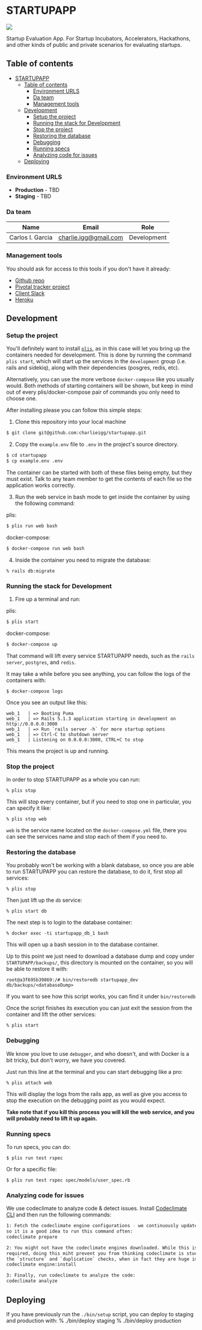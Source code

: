 # STARTUPAPP

![](https://github.com/CharlieIGG/startupapp/workflows/specs/badge.svg)

Startup Evaluation App. For Startup Incubators, Accelerators, Hackathons, and other kinds of public and private scenarios for evaluating startups.

## Table of contents

- [STARTUPAPP](#startupapp)
  - [Table of contents](#table-of-contents)
    - [Environment URLS](#environment-urls)
    - [Da team](#da-team)
    - [Management tools](#management-tools)
  - [Development](#development)
    - [Setup the project](#setup-the-project)
    - [Running the stack for Development](#running-the-stack-for-development)
    - [Stop the project](#stop-the-project)
    - [Restoring the database](#restoring-the-database)
    - [Debugging](#debugging)
    - [Running specs](#running-specs)
    - [Analyzing code for issues](#analyzing-code-for-issues)
  - [Deploying](#deploying)

### Environment URLS

- **Production** - TBD
- **Staging** - TBD

### Da team

| Name             | Email                 | Role        |
| ---------------- | --------------------- | ----------- |
| Carlos I. Garcia | charlie.igg@gmail.com | Development |

### Management tools

You should ask for access to this tools if you don't have it already:

- [Github repo](https://github.com/charlieigg/STARTUPAPP)
- [Pivotal tracker project](https://www.pivotaltracker.com/)
- [Client Slack](https://change-me.slack.com/)
- [Heroku](https://heroku.com)

## Development

### Setup the project

You'll definitely want to install [`plis`](https://github.com/IcaliaLabs/plis), as in this case will
let you bring up the containers needed for development. This is done by running the command
`plis start`, which will start up the services in the `development` group (i.e. rails
and sidekiq), along with their dependencies (posgres, redis, etc).

Alternatively, you can use the more verbose `docker-compose` like you usually would. Both
methods of starting containers will be shown, but keep in mind out of
every plis/docker-compose pair of commands you only need to choose one.

After installing please you can follow this simple steps:

1. Clone this repository into your local machine

```bash
$ git clone git@github.com:charlieigg/startupapp.git

```

2. Copy the `example.env` file to `.env` in the project's source directory.

```bash
$ cd startupapp
$ cp example.env .env
```

The container can be started with both of these files being empty, but they must exist.
Talk to any team member to get the contents of each file so the
application works correctly.

3. Run the web service in bash mode to get inside the container by using
   the following command:

plis:

```bash
$ plis run web bash
```

docker-compose:

```bash
$ docker-compose run web bash
```

4. Inside the container you need to migrate the database:

```
% rails db:migrate
```

### Running the stack for Development

1. Fire up a terminal and run:

plis:

```bash
$ plis start
```

docker-compose:

```bash
$ docker-compose up
```

That command will lift every service STARTUPAPP needs, such as the `rails server`, `postgres`, and `redis`.

It may take a while before you see anything, you can follow the logs of the containers with:

```
$ docker-compose logs
```

Once you see an output like this:

```
web_1   | => Booting Puma
web_1   | => Rails 5.1.3 application starting in development on http://0.0.0.0:3000
web_1   | => Run `rails server -h` for more startup options
web_1   | => Ctrl-C to shutdown server
web_1   | Listening on 0.0.0.0:3000, CTRL+C to stop
```

This means the project is up and running.

### Stop the project

In order to stop STARTUPAPP as a whole you can run:

```
% plis stop
```

This will stop every container, but if you need to stop one in particular, you can specify it like:

```
% plis stop web
```

`web` is the service name located on the `docker-compose.yml` file, there you can see the services name and stop each of them if you need to.

### Restoring the database

You probably won't be working with a blank database, so once you are able to run STARTUPAPP you can restore the database, to do it, first stop all services:

```
% plis stop
```

Then just lift up the `db` service:

```
% plis start db
```

The next step is to login to the database container:

```
% docker exec -ti startupapp_db_1 bash
```

This will open up a bash session in to the database container.

Up to this point we just need to download a database dump and copy under `STARTUPAPP/backups/`, this directory is mounted on the container, so you will be able to restore it with:

```
root@a3f695b39869:/# bin/restoredb startupapp_dev db/backups/<databaseDump>
```

If you want to see how this script works, you can find it under `bin/restoredb`

Once the script finishes its execution you can just exit the session from the container and lift the other services:

```
% plis start
```

### Debugging

We know you love to use `debugger`, and who doesn't, and with Docker is a bit tricky, but don't worry, we have you covered.

Just run this line at the terminal and you can start debugging like a pro:

```
% plis attach web
```

This will display the logs from the rails app, as well as give you access to stop the execution on the debugging point as you would expect.

**Take note that if you kill this process you will kill the web service, and you will probably need to lift it up again.**

### Running specs

To run specs, you can do:

```
$ plis run test rspec
```

Or for a specific file:

```
$ plis run test rspec spec/models/user_spec.rb
```

### Analyzing code for issues

We use codeclimate to analyze code & detect issues. Install [Codeclimate CLI](https://github.com/codeclimate/codeclimate#packages)
and then run the following commands:

```bash
1: Fetch the codeclimate engine configurations - we continuously update them,
so it is a good idea to run this command often:
codeclimate prepare

2: You might not have the codeclimate engines downloaded. While this is not
required, doing this miht prevent you from thinking codeclimate is stuck on
the `structure` and `duplication` checks, when in fact they are huge images :(
codeclimate engine:install

3: Finally, run codeclimate to analyze the code:
codeclimate analyze
```

## Deploying

If you have previously run the `./bin/setup` script,
you can deploy to staging and production with:
% ./bin/deploy staging
% ./bin/deploy production
